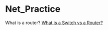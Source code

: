 # Net_Practice

What is a router?
[What is a Switch vs a Router?](https://www.cisco.com/c/en/us/solutions/small-business/resource-center/networking/network-switch-vs-router.html)
